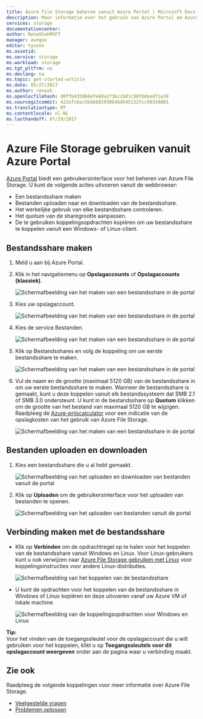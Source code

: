 ```yaml
---
title: Azure File Storage beheren vanuit Azure Portal | Microsoft Docs
description: Meer informatie over het gebruik van Azure Portal om Azure File Storage te beheren.
services: storage
documentationcenter: 
author: RenaShahMSFT
manager: aungoo
editor: tysonn
ms.assetid: 
ms.service: storage
ms.workload: storage
ms.tgt_pltfrm: na
ms.devlang: na
ms.topic: get-started-article
ms.date: 05/27/2017
ms.author: renash
ms.openlocfilehash: d8ffb4359b0efe8da2f3bccb81c987bdeedf1a39
ms.sourcegitcommit: 422efcbac5b6b68295064bd545132fcc98349d01
ms.translationtype: MT
ms.contentlocale: nl-NL
ms.lasthandoff: 07/29/2017
---
```

# <a name="how-to-use-azure-file-storage-from-the-azure-portal"></a>Azure File Storage gebruiken vanuit Azure Portal
[Azure Portal](https://portal.azure.com) biedt een gebruikersinterface voor het beheren van Azure File Storage. U kunt de volgende acties uitvoeren vanuit de webbrowser:

* Een bestandsshare maken
* Bestanden uploaden naar en downloaden van de bestandsshare.
* Het werkelijke gebruik van elke bestandsshare controleren.
* Het quotum van de sharegrootte aanpassen.
* De te gebruiken koppelingsopdrachten kopiëren om uw bestandsshare te koppelen vanuit een Windows- of Linux-client.

## <a name="create-file-share"></a>Bestandsshare maken
1. Meld u aan bij Azure Portal.
2. Klik in het navigatiemenu op **Opslagaccounts** of **Opslagaccounts (klassiek)**.
    
    ![Schermafbeelding van het maken van een bestandsshare in de portal](media/storage-file-how-to-use-files-portal/use-files-portal-create-file-share1.png)

3. Kies uw opslagaccount.

    ![Schermafbeelding van het maken van een bestandsshare in de portal](media/storage-file-how-to-use-files-portal/use-files-portal-create-file-share2.png)

4. Kies de service Bestanden.

    ![Schermafbeelding van het maken van een bestandsshare in de portal](media/storage-file-how-to-use-files-portal/use-files-portal-create-file-share3.png)

5. Klik op Bestandsshares en volg de koppeling om uw eerste bestandsshare te maken.

    ![Schermafbeelding van het maken van een bestandsshare in de portal](media/storage-file-how-to-use-files-portal/use-files-portal-create-file-share4.png)

6. Vul de naam en de grootte (maximaal 5120 GB) van de bestandsshare in om uw eerste bestandsshare te maken. Wanneer de bestandsshare is gemaakt, kunt u deze koppelen vanuit elk bestandssysteem dat SMB 2.1 of SMB 3.0 ondersteunt. U kunt in de bestandsshare op **Quotum** klikken om de grootte van het bestand van maximaal 5120 GB te wijzigen. Raadpleeg de [Azure-prijscalculator](https://azure.microsoft.com/pricing/calculator/) voor een indicatie van de opslagkosten van het gebruik van Azure File Storage.

    ![Schermafbeelding van het maken van een bestandsshare in de portal](media/storage-file-how-to-use-files-portal/use-files-portal-create-file-share5.png)

## <a name="upload-and-download-files"></a>Bestanden uploaden en downloaden
1. Kies een bestandsshare die u al hebt gemaakt.

    ![Schermafbeelding van het uploaden en downloaden van bestanden vanuit de portal](media/storage-file-how-to-use-files-portal/use-files-portal-upload-file1.png)

2. Klik op **Uploaden** om de gebruikersinterface voor het uploaden van bestanden te openen.

    ![Schermafbeelding van het uploaden van bestanden vanuit de portal](media/storage-file-how-to-use-files-portal/use-files-portal-upload-file2.png)

## <a name="connect-to-file-share"></a>Verbinding maken met de bestandsshare
-  Klik op **Verbinden** om de opdrachtregel op te halen voor het koppelen van de bestandsshare vanuit Windows en Linux. Voor Linux-gebruikers kunt u ook verwijzen naar [Azure File Storage gebruiken met Linux](storage-how-to-use-files-linux.md) voor koppelingsinstructies voor andere Linux-distributies.

    ![Schermafbeelding van het koppelen van de bestandsshare](media/storage-file-how-to-use-files-portal/use-files-portal-connect.png)
-  U kunt de opdrachten voor het koppelen van de bestandsshare in Windows of Linux kopiëren en deze uitvoeren vanaf uw Azure VM of lokale machine.

    ![Schermafbeelding van de koppelingsopdrachten voor Windows en Linux](media/storage-file-how-to-use-files-portal/use-files-portal-show-mount-commands.png)

**Tip:**  
Voor het vinden van de toegangssleutel voor de opslagaccount die u wilt gebruiken voor het koppelen, klikt u op **Toegangssleutels voor dit opslagaccount weergeven** onder aan de pagina waar u verbinding maakt.

## <a name="see-also"></a>Zie ook
Raadpleeg de volgende koppelingen voor meer informatie over Azure File Storage.

* [Veelgestelde vragen](storage-files-faq.md)
* [Problemen oplossen](storage-troubleshoot-file-connection-problems.md)